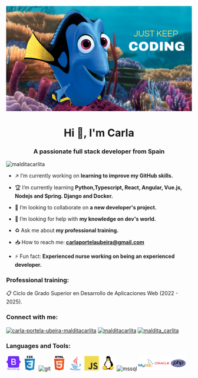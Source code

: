 <a href="https://github.com/MalditaCarlita">
  <img src="https://github.com/MalditaCarlita/MalditaCarlita/blob/main/JUST%20KEEP%20CODING.png"/>
</a>
<h1 align="center">Hi 👋, I'm Carla</h1>
<h3 align="center">A passionate full stack developer from Spain</h3>

<p align="left"> <img src="https://komarev.com/ghpvc/?username=malditacarlita&label=Profile%20views&color=0e75b6&style=flat" alt="malditacarlita" /> </p>

- ↗️ I’m currently working on **learning to improve my GitHub skills.**

- 🏆 I’m currently learning **Python,Typescript, React, Angular, Vue.js, Nodejs and Spring. Django and Docker.**

- 👯 I’m looking to collaborate on **a new developer's project.**

- 🤝 I’m looking for help with **my knowledge on dev's world.**

- ♻️ Ask me about **my professional training.**

- 📥 How to reach me: **carlaportelaubeira@gmail.com**

- ⚡ Fun fact: **Experienced nurse working on being an experienced developer.**

<h3 align="left">Professional training:</h3>
<p align="left">
📋 Ciclo de Grado Superior en Desarrollo de Aplicaciones Web (2022 - 2025).
</p>

<h3 align="left">Connect with me:</h3>
<p align="left">
<a href="https://linkedin.com/in/carla-portela-ubeira-malditacarlita" target="blank"><img align="center" src="https://raw.githubusercontent.com/rahuldkjain/github-profile-readme-generator/master/src/images/icons/Social/linked-in-alt.svg" alt="carla-portela-ubeira-malditacarlita" height="30" width="40" /></a>
<a href="https://fb.com/malditacarlita" target="blank"><img align="center" src="https://raw.githubusercontent.com/rahuldkjain/github-profile-readme-generator/master/src/images/icons/Social/facebook.svg" alt="malditacarlita" height="30" width="40" /></a>
<a href="https://instagram.com/maldita_carlita" target="blank"><img align="center" src="https://raw.githubusercontent.com/rahuldkjain/github-profile-readme-generator/master/src/images/icons/Social/instagram.svg" alt="maldita_carlita" height="30" width="40" /></a>
</p>

<h3 align="left">Languages and Tools:</h3>
<p align="left"> <img src="https://raw.githubusercontent.com/devicons/devicon/master/icons/bootstrap/bootstrap-plain-wordmark.svg" alt="bootstrap" width="40" height="40"/> <img src="https://raw.githubusercontent.com/devicons/devicon/master/icons/css3/css3-original-wordmark.svg" alt="css3" width="40" height="40"/> <img src="https://www.vectorlogo.zone/logos/git-scm/git-scm-icon.svg" alt="git" width="40" height="40"/> <img src="https://raw.githubusercontent.com/devicons/devicon/master/icons/html5/html5-original-wordmark.svg" alt="html5" width="40" height="40"/> <img src="https://raw.githubusercontent.com/devicons/devicon/master/icons/java/java-original.svg" alt="java" width="40" height="40"/> <img src="https://raw.githubusercontent.com/devicons/devicon/master/icons/javascript/javascript-original.svg" alt="javascript" width="40" height="40"/> <img src="https://raw.githubusercontent.com/devicons/devicon/master/icons/linux/linux-original.svg" alt="linux" width="40" height="40"/> <img src="https://www.svgrepo.com/show/303229/microsoft-sql-server-logo.svg" alt="mssql" width="40" height="40"/> <img src="https://raw.githubusercontent.com/devicons/devicon/master/icons/mysql/mysql-original-wordmark.svg" alt="mysql" width="40" height="40"/> <img src="https://raw.githubusercontent.com/devicons/devicon/master/icons/oracle/oracle-original.svg" alt="oracle" width="40" height="40"/>  <img src="https://raw.githubusercontent.com/devicons/devicon/master/icons/php/php-original.svg" alt="php" width="40" height="40"/> </p>

<!--<p><img align="center" src="https://github-readme-stats.vercel.app/api/top-langs?username=malditacarlita&show_icons=true&locale=en&layout=compact" alt="malditacarlita" /></p>-->
